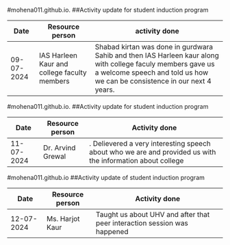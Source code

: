 #mohena011.github.io.
##Activity update for student induction program 

| Date| Resource person|activity done|
| ----------- | ----------- |------------|
| 09-07-2024 |IAS Harleen Kaur and college faculty members|Shabad kirtan was done in gurdwara Sahib and then IAS Harleen kaur along with college faculy members gave us a welcome speech and told us how we can be consistence in our next 4 years.|


#mohena011.github.io.
##Activity update for student induction program

|Date | Resource person |Activity done|
| ----------- | ----------- |-----------|
| 11-07-2024 | Dr. Arvind Grewal |. Delievered a very interesting speech about who we are and provided us with the information about college|


#mohena011.github.io
##Activity update of student induction program 

| Date | Resource person|Activity done|
| ----------- | ----------- |------------|
| 12-07-2024 | Ms. Harjot Kaur| Taught us about UHV and after that peer interaction session was happened|
